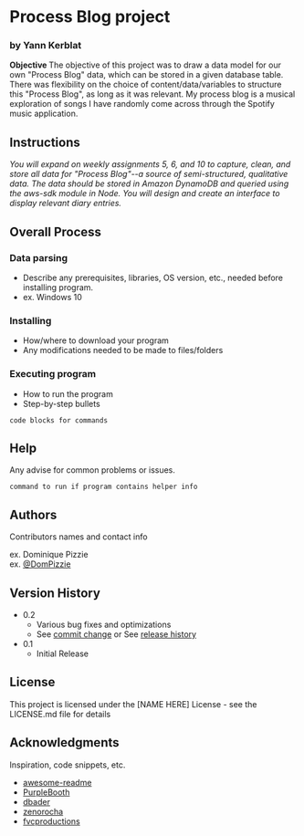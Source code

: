 # Process Blog project
### by Yann Kerblat

<strong>Objective </strong>  The objective of this project was to draw a data model for our own "Process Blog" data, which can be stored in a given database table. There was flexibility on the choice of content/data/variables to structure this "Process Blog", as long as it was relevant. My process blog is a musical exploration of songs I have randomly come across through the Spotify music application. 


## Instructions

<em> You will expand on weekly assignments 5, 6, and 10 to capture, clean, and store all data for "Process Blog"--a source of semi-structured, qualitative data. The data should be stored in Amazon DynamoDB and queried using the aws-sdk module in Node. You will design and create an interface to display relevant diary entries. </em>


<!-- Similar to the AA meeting process, what is important in this conceptual work is to provide the user the ability to filter, explore, sort different dataseets on an interface that is able to update information on a regular basis whilst displaying quantitative and qualitative ratings of song
 -->

## Overall Process

### Data parsing

* Describe any prerequisites, libraries, OS version, etc., needed before installing program.
* ex. Windows 10

### Installing

* How/where to download your program
* Any modifications needed to be made to files/folders

### Executing program

* How to run the program
* Step-by-step bullets
```
code blocks for commands
```

## Help

Any advise for common problems or issues.
```
command to run if program contains helper info
```

## Authors

Contributors names and contact info

ex. Dominique Pizzie  
ex. [@DomPizzie](https://twitter.com/dompizzie)

## Version History

* 0.2
    * Various bug fixes and optimizations
    * See [commit change]() or See [release history]()
* 0.1
    * Initial Release

## License

This project is licensed under the [NAME HERE] License - see the LICENSE.md file for details

## Acknowledgments

Inspiration, code snippets, etc.
* [awesome-readme](https://github.com/matiassingers/awesome-readme)
* [PurpleBooth](https://gist.github.com/PurpleBooth/109311bb0361f32d87a2)
* [dbader](https://github.com/dbader/readme-template)
* [zenorocha](https://gist.github.com/zenorocha/4526327)
* [fvcproductions](https://gist.github.com/fvcproductions/1bfc2d4aecb01a834b46)
